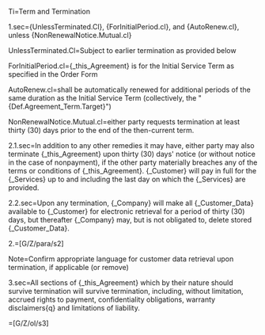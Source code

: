 Ti=Term and Termination

1.sec={UnlessTerminated.Cl}, {ForInitialPeriod.cl}, and {AutoRenew.cl}, unless {NonRenewalNotice.Mutual.cl}

UnlessTerminated.Cl=Subject to earlier termination as provided below

ForInitialPeriod.cl={_this_Agreement} is for the Initial Service Term as specified in the Order Form

AutoRenew.cl=shall be automatically renewed for additional periods of the same duration as the Initial Service Term (collectively, the "{Def.Agreement_Term.Target}")

NonRenewalNotice.Mutual.cl=either party requests termination at least thirty (30) days prior to the end of the then-current term.

2.1.sec=In addition to any other remedies it may have, either party may also terminate {_this_Agreement} upon thirty (30) days' notice (or without notice in the case of nonpayment), if the other party materially breaches any of the terms or conditions of {_this_Agreement}.  {_Customer} will pay in full for the {_Services} up to and including the last day on which the {_Services} are provided.

2.2.sec=Upon any termination, {_Company} will make all {_Customer_Data} available to {_Customer} for electronic retrieval for a period of thirty (30) days, but thereafter {_Company} may, but is not obligated to, delete stored {_Customer_Data}.

2.=[G/Z/para/s2]

Note=Confirm appropriate language for customer  data retrieval upon termination, if applicable (or remove)

3.sec=All sections of {_this_Agreement} which by their nature should survive termination will survive termination, including, without limitation, accrued rights to payment, confidentiality obligations, warranty disclaimers{q} and limitations of liability.

=[G/Z/ol/s3]
